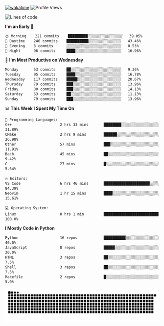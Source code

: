 [![wakatime](https://wakatime.com/badge/user/b920b284-3cde-4cd4-b72e-f7f22d050b16.svg)](https://wakatime.com/@b920b284-3cde-4cd4-b72e-f7f22d050b16)
![Profile Views](http://img.shields.io/badge/Profile%20Views-856-blue)
<!--START_SECTION:waka-->
![Lines of code](https://img.shields.io/badge/From%20Hello%20World%20I%27ve%20Written--430%20Thousand%20lines%20of%20code-blue)

**I'm an Early 🐤** 

```text
🌞 Morning    221 commits    █████████░░░░░░░░░░░░░░░░   39.05% 
🌆 Daytime    246 commits    ██████████░░░░░░░░░░░░░░░   43.46% 
🌃 Evening    3 commits      ░░░░░░░░░░░░░░░░░░░░░░░░░   0.53% 
🌙 Night      96 commits     ████░░░░░░░░░░░░░░░░░░░░░   16.96%

```
📅 **I'm Most Productive on Wednesday** 

```text
Monday       53 commits     ██░░░░░░░░░░░░░░░░░░░░░░░   9.36% 
Tuesday      95 commits     ████░░░░░░░░░░░░░░░░░░░░░   16.78% 
Wednesday    117 commits    █████░░░░░░░░░░░░░░░░░░░░   20.67% 
Thursday     79 commits     ███░░░░░░░░░░░░░░░░░░░░░░   13.96% 
Friday       80 commits     ███░░░░░░░░░░░░░░░░░░░░░░   14.13% 
Saturday     63 commits     ██░░░░░░░░░░░░░░░░░░░░░░░   11.13% 
Sunday       79 commits     ███░░░░░░░░░░░░░░░░░░░░░░   13.96%

```


📊 **This Week I Spent My Time On** 

```text
💬 Programming Languages: 
C++                      2 hrs 33 mins       ████████░░░░░░░░░░░░░░░░░   31.89% 
CMake                    2 hrs 9 mins        ██████░░░░░░░░░░░░░░░░░░░   26.98% 
Other                    57 mins             ███░░░░░░░░░░░░░░░░░░░░░░   11.91% 
Bash                     45 mins             ██░░░░░░░░░░░░░░░░░░░░░░░   9.42% 
C                        27 mins             █░░░░░░░░░░░░░░░░░░░░░░░░   5.64%

🔥 Editors: 
VS Code                  6 hrs 46 mins       █████████████████████░░░░   84.39% 
Neovim                   1 hr 15 mins        ████░░░░░░░░░░░░░░░░░░░░░   15.61%

💻 Operating System: 
Linux                    8 hrs 1 min         █████████████████████████   100.0%

```

**I Mostly Code in Python** 

```text
Python                   16 repos            ██████████░░░░░░░░░░░░░░░   40.0% 
JavaScript               8 repos             █████░░░░░░░░░░░░░░░░░░░░   20.0% 
HTML                     3 repos             ██░░░░░░░░░░░░░░░░░░░░░░░   7.5% 
Shell                    3 repos             ██░░░░░░░░░░░░░░░░░░░░░░░   7.5% 
Makefile                 2 repos             █░░░░░░░░░░░░░░░░░░░░░░░░   5.0%

```



<!--END_SECTION:waka-->
![Snake animation](https://raw.githubusercontent.com/timmypidashev/timmypidashev/main/commits.svg)
